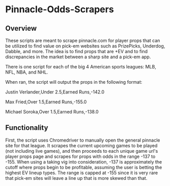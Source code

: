 # Pinnacle-Odds-Scrapers

## Overview

These scripts are meant to scrape pinnacle.com for player props that can be utilized to find value on pick-em websites such as PrizePicks, Underdog, Dabble, and more. The idea is to find props that are +EV and to find discrepancies in the market between a sharp site and a pick-em app. 

There is one script for each of the big 4 American sports leagues: MLB, NFL, NBA, and NHL. 

When ran, the script will output the props in the following format:

Justin Verlander,Under 2.5,Earned Runs,-142.0

Max Fried,Over 1.5,Earned Runs,-155.0

Michael Soroka,Over 1.5,Earned Runs,-138.0

## Functionality
First, the script uses Chromedriver to manually open the general pinnacle site for that league. It scrapes the current upcoming games to be played (not including live games), and then proceeds to each unique game url's player props page and scrapes for props with odds in the range -137 to -155. When using a taking vig into consideration, -137 is approximately the cutoff where props begin to be profitable, assuming the user is betting the highest EV lineup types. The range is capped at -155 since it is very rare that pick-em sites will leave a line up that is more skewed than that. 
